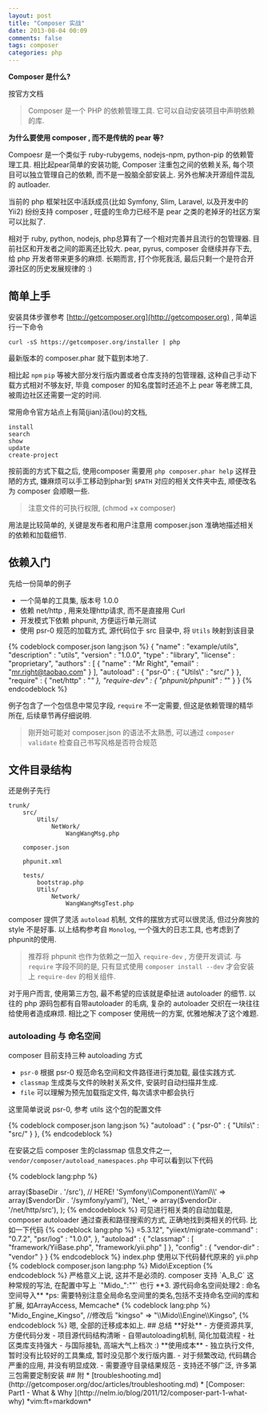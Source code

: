 ```yaml
---
layout: post
title: "Composer 实战"
date: 2013-08-04 00:09
comments: false
tags: composer
categories: php
---
```

**Composer 是什么?**

按官方文档

> Composer 是一个 PHP 的依赖管理工具. 它可以自动安装项目中声明依赖的库.

**为什么要使用 composer , 而不是传统的 pear 等?**

Compoesr 是一个类似于 ruby-rubygems, nodejs-npm, python-pip 的依赖管理工具. 相比起pear简单的安装功能, Composer 注重包之间的依赖关系, 每个项目可以独立管理自己的依赖, 而不是一股脑全部安装上. 另外也解决开源组件混乱的 autloader.

当前的 php 框架社区中活跃成员(比如 Symfony, Slim, Laravel, 以及开发中的 Yii2) 纷纷支持 composer , 旺盛的生命力已经不是 pear 之类的老掉牙的社区方案可以比拟了.

相对于 ruby, python, nodejs, php总算有了一个相对完善并且流行的包管理器.
目前社区和开发者之间的距离还比较大. pear, pyrus, composer 会继续并存下去, 给 php 开发者带来更多的麻烦.
长期而言, 打个你死我活, 最后只剩一个是符合开源社区的历史发展规律的 :)

## 简单上手

安装具体步骤参考 [http://getcomposer.org](http://getcomposer.org) , 简单运行一下命令

    curl -sS https://getcomposer.org/installer | php
    
最新版本的 composer.phar 就下载到本地了.

相比起 `npm` `pip` 等被大部分发行版内置或者仓库支持的包管理器, 这种自己手动下载方式相对不够友好, 毕竟 composer 的知名度暂时还追不上 pear 等老牌工具, 被周边社区还需要一定的时间.

常用命令官方站点上有简(jian)洁(lou)的文档, 

    install
    search
    show
    update
    create-project
    
按前面的方式下载之后, 使用composer 需要用 `php composer.phar help` 这样丑陋的方式, 嫌麻烦可以手工移动到phar到 `$PATH` 对应的相关文件夹中去, 顺便改名为 composer 会顺眼一些.

> 注意文件的可执行权限, (chmod +x composer)

用法是比较简单的, 关键是发布者和用户注意用 composer.json 准确地描述相关的依赖和加载细节.

## 依赖入门

先给一份简单的例子

* 一个简单的工具集, 版本号 1.0.0
* 依赖 net/http , 用来处理http请求, 而不是直接用 Curl
* 开发模式下依赖 phpunit, 方便运行单元测试
* 使用 psr-0 规范的加载方式, 源代码位于 src 目录中, 将 `Utils` 映射到该目录

{% codeblock composer.json lang:json %}
{
    "name" : "example/utils",
        "description" : "utils",
        "version" : "1.0.0",
        "type" : "library",
        "license" : "proprietary",
        "authors" : [
        {
            "name" : "Mr Right",
            "email" :  "mr.right@taobao.com"
        }
    ],
        "autoload" : {
            "psr-0" : {
                "Utils\\" : "src/"
            }
        },
        "require" : {
            "net/http" : "*"
        },
        "require-dev" : {
            "phpunit/phpunit" : "*"
        }
}
{% endcodeblock %}

例子包含了一个包信息中常见字段, `require` 不一定需要, 但这是依赖管理的精华所在, 后续章节再仔细说明.

> 刚开始可能对 composer.json 的语法不太熟悉, 可以通过 `composer validate` 检查自己书写风格是否符合规范

## 文件目录结构

还是例子先行

    trunk/
        src/
            Utils/
                NetWork/
                    WangWangMsg.php
        
        composer.json
        
        phpunit.xml
        
        tests/
            bootstrap.php
            Utils/
                Network/
                    WangWangMsgTest.php
           

composer 提供了灵活 `autoload` 机制, 文件的摆放方式可以很灵活, 但过分奔放的 style 不是好事. 以上结构参考自 `Monolog`, 一个强大的日志工具, 也考虑到了phpunit的使用.

> 推荐将 phpunit 也作为依赖之一加入 `require-dev` , 方便开发调试. 与 `require` 字段不同的是, 只有显式使用 `composer install --dev` 才会安装上 `require-dev` 的相关组件.

对于用户而言, 使用第三方包, 最不希望的应该就是牵扯进 autoloader 的细节. 以往的 php 源码包都有自带autoloader 的毛病, 复杂的 autoloader 交织在一块往往给使用者造成麻烦. 相比之下 composer 使用统一的方案, 优雅地解决了这个难题. 

### autoloading 与 命名空间

composer 目前支持三种 autoloading 方式

- `psr-0` 根据 psr-0 规范命名空间和文件路径进行类加载, 最佳实践方式.
- `classmap` 生成类与文件的映射关系文件, 安装时自动扫描并生成.    
- `file` 可以理解为预先加载指定文件, 每次请求中都会执行

这里简单说说 psr-0, 参考 utils 这个包的配置文件

{% codeblock composer.json lang:json %}
    "autoload" : {
        "psr-0" : {
            "Utils\\" : "src/"
        }
    },
{% endcodeblock %}

在安装之后 composer 生的classmap 信息文件之一, `vendor/composer/autoload_namespaces.php` 中可以看到以下代码

{% codeblock lang:php %}
<?php
    return array(
        'Utils\\' => array($baseDir . '/src'), // HERE!
        'Symfony\\Component\\Yaml\\' => array($vendorDir . '/symfony/yaml'),
        'Net_' => array($vendorDir . '/net/http/src'),
    );
{% endcodeblock %}

可见进行相关类的自动加载是, composer autoloader 通过查表和路径搜索的方式, 正确地找到类相关的代码.

比如一下代码

{% codeblock lang:php %}
<?php
    new Utils\Network\WangWangMsg();
    //or new Utils\Network_WangWangMsg();
{% endcodeblock %}

实际运行时, 实际运行的逻辑类似于以下的伪代码

{% codeblock test.php lang:php %}
<?php
    //composer
    $baseDir = $root . 'vendor/example/utils';
    include $baseDir . '/src/Utils/Network/WangWangMsg.php';

    new Utils\Network\WangWangMsg();
{% endcodeblock %}

## 项目中使用 composer

在 composer 设计理念中, 项目和包并不是两种割裂的定义, 所有的源代码都归属于对应的包, 包与包存在依赖关系.
虽然在实际业务开发中, 暂时没哪个项目如此纯粹, 但这并不影响 composer 的应用.

以下是一个简单的搜索结果页应用如何书写 composer.json.

{% codeblock composer.json lang:json %}
{
    "repositories" : [
        {
        "packagist":false //禁用外部仓库
        },
        {
            // 引入内部代码仓库(svn)
            "type" : "svn",
            "url" : "http://.../mido",
            "branches-path" : false,
            "tags-path" : false
        }
    ],
    "require"  : {
        "mido/mido":"dev-trunk" //使用 svn 中的 trunk 分支
    }
}
{% endcodeblock %}

运行 `composer install` 时, composer 预先扫描所有的 repositories, 将 require 字段中的包更新载入到 vendor 目录中去, 并生成相关缓存信息和自动加载代码.

然后呢?

在应用 bootstrap (对于大部分项目, index.php 可能是一个更加容易理解的名字)代码中加入以下代码

{% codeblock index.php lang:php %}
<?php
    require /path/to/root/vendor/autoload.php
{% endcodeblock %}

接着项目代码中尽情使用吧, 毕竟自动加载类的细节都已经交给 autoloader 了.

## 一个例子

这里介绍怎么使用 composer 作为 yii 1.x 的依赖管理工具. (注意, yii1.x 不符合 psr-0, 直接使用 composer 比较困难)

安装好了依赖, 接下来讲解怎么处理利用代码. 这里先用yii自带的demo helloworld 作为例子.

复制文件(yii/ 目录下存放最新的yii 1.x 代码):

    cp -r yii/demos/helloworld ./
    cp -r yii/framework helloworld/protected/

目录结构如下:

    helloworld/
        index.php
        protected/
            composer.json //composer 配置信息
            framework/  //yii 框架文件
            vendor/     //composer安装依赖的位置

{% codeblock composer.json lang:json %}
{
    "repositories"  : [
        {
            "type" : "composer".
            "url" : "http://packages.phundament.com"
        }
    ],
    
    "require" : {
        "php" : ">=5.3.12",
        "yiiext/migrate-command" : "0.7.2",
        "psr/log" : "1.0.0",
    },

    "autoload" : {
        "classmap" : [ "framework/YiiBase.php", "framework/yii.php" ]
    },

    "config" : {
        "vendor-dir" : "vendor"
    }
}
{% endcodeblock %}

index.php 使用以下代码替代原来的 yii.php

{% codeblock composer.json lang:php %}
<?php
    require "protected/vendor/autoload.php";
{% endcodeblock %}


将 framework 和 composer.json 放在 protected 文件中, 方便通过 webserver 访问规则屏蔽代码文件. 文件结构可以根据实际需求做调整, 这对于 composer 来说都这可以正确找到代码.

接下来 进入 protected 目录中 运行 composer install -vvv , 更新composer信息, 生成 classmap.

    php -S 127.0.0.1:8080
            
应用就跑起来了.

## 主搜索应用前端公共库 mido 改造实战

mido 是我们使用一个公共包, 负责了大部分引擎请求的细节, 在业务代码中屏蔽了请求, 解析等细节.

**1. 规范svn路径**

严格区分`trunk`, `tag`, `branches`. composer 对于svn的支持相对弱一些, branches 和 tag 都可以别名, 或者禁用, 但是 trunk 好像必须要有.

目前 mido 只有 trunk 一个目录, 并没有严格按版本号发布, 所以项目的 `require` 字段填上 `"mido/mido" : "dev-trunk"` 就行了.

    /trunk
    /branches/2.0.1-beta
    /tag/1.0.0

**2. 源代码命名空间处理1 : 用 \\ 替换 \_**

{% codeblock lang:php %}
<?php
     Mido_Exception -> Mido\Exception
{% endcodeblock %}

严格意义上说, 这并不是必须的. composer 支持 `A_B_C` 这种常规的写法, 在配置中写上 `"Mido_":""` 也行

**3. 源代码命名空间处理2 : 命名空间导入**

*ps: 需要特别注意全局命名空间里的类名,包括不支持命名空间的库和扩展, 如ArrayAccess, Memcache*

{% codeblock lang:php %}
<?php
    namespace Mido\Engine;
    use Mido\ComponentBase;
    
    class Kingso extend Base {}

    namespace Mido\Engine\Kingso;
    use Mido\ComponentBase;
    use Mido\Engine\RequestBase;

    class Request extend RequestBase implements \ArrayAccess {}
{% endcodeblock %}
     
当然, 以根命名空间的方式书写代码也是可以的, 看团队如何制定代码规范.

**3. 源代码命名空间处理: 保留关键词**

前缀式命名类没有和保留关键字冲突的问题, 但改用命名空间时, 在当前域需要注意扩展和内置提供的全局class, 虽然丑了点, 但是结果是好...

mido 中内置了部分常用的 helper, 比如以下的 'a.b.c' 的多维数组访问 helper. 原来使用了 Array 这个关键字(呃, 因为 php 不关心大小写)

{% codeblock lang:php %}
<?php
//old style
Mido_Helper_Array::get($items, 'items.title');
//new style
Mido\Help\MArray::get($items, 'items.title');

{% endcodeblock %}

**4. 组件别名配置更新格式**

为了满足多个相同引擎单例组件的使用, 配置文件里定义了映射关系, 偷懒直接写上根命名空间.

{% codeblock lang:php %}
<?php
//修改前
"kingso" => "Mido_Engine_Kingso",
//修改后
"kingso" => "\\Mido\\Engine\\Kingso",

{% endcodeblock %}

嗯, 全部的迁移成本如上.

## 总结

**好处**

- 方便资源共享, 方便代码分发
- 项目源代码结构清晰 
- 自带autoloading机制, 简化加载流程
- 社区类库支持强大
- 与国际接轨, 高端大气上档次 :)

**使用成本**

- 独立执行文件, 暂时没有比较好的工具集成, 暂时没见那个发行版内置.
- 对于频繁改动, 代码耦合严重的应用, 并没有明显成效.
- 需要遵守目录结果规范
- 支持还不够广泛, 许多第三包需要定制安装

## 附

* [troubleshooting.md](http://getcomposer.org/doc/articles/troubleshooting.md)
* [Composer: Part1 - What & Why ](http://nelm.io/blog/2011/12/composer-part-1-what-why)

*vim:ft=markdown*
